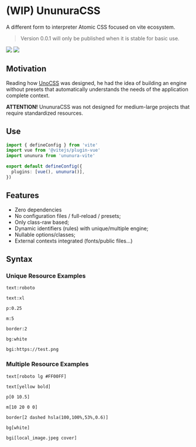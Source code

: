 # (WIP) UnunuraCSS

A different form to interpreter Atomic CSS focused on vite ecosystem.

> Version 0.0.1 will only be published when it is stable for basic use.

<div>
  <img src="https://img.shields.io/github/package-json/v/Novout/ununuracss?color=%23cccccc&logoColor=%23cccccc&style=for-the-badge">
  <img src="https://img.shields.io/github/actions/workflow/status/Novout/ununuracss/test.yml?color=%23cccccc&logoColor=%23cccccc&style=for-the-badge">
</div>

## Motivation

Reading how [UnoCSS](https://github.com/unocss/unocss) was designed, he had the idea of ​​building an engine without presets that automatically understands the needs of the application complete context.

**ATTENTION!** UnunuraCSS was not designed for medium-large projects that require standardized resources.

## Use

```ts
import { defineConfig } from 'vite'
import vue from '@vitejs/plugin-vue'
import ununura from 'ununura-vite'

export default defineConfig({
  plugins: [vue(), ununura()],
})
```

## Features

- Zero dependencies
- No configuration files / full-reload / presets;
- Only class-raw based;
- Dynamic identifiers (rules) with unique/multiple engine;
- Nullable options/classes;
- External contexts integrated (fonts/public files...)

## Syntax

### Unique Resource Examples

`text:roboto`

`text:xl`

`p:0.25`

`m:5`

`border:2`

`bg:white`

`bgi:https://test.png`

### Multiple Resource Examples

`text[roboto lg #FF00FF]`

`text[yellow bold]`

`p[0 10.5]`

`m[10 20 0 0]`

`border[2 dashed hsla(100,100%,53%,0.6)]`

`bg[white]`

`bgi[local_image.jpeg cover]`
